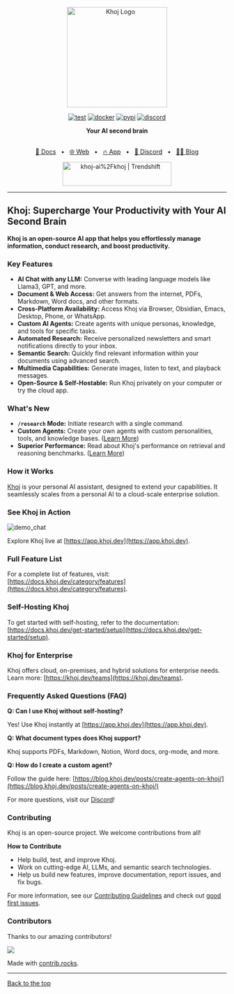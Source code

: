 <p align="center"><img src="https://assets.khoj.dev/khoj-logo-sideways-1200x540.png" width="230" alt="Khoj Logo"></p>

<div align="center">

[![test](https://github.com/khoj-ai/khoj/actions/workflows/test.yml/badge.svg)](https://github.com/khoj-ai/khoj/actions/workflows/test.yml)
[![docker](https://github.com/khoj-ai/khoj/actions/workflows/dockerize.yml/badge.svg)](https://github.com/khoj-ai/khoj/pkgs/container/khoj)
[![pypi](https://github.com/khoj-ai/khoj/actions/workflows/pypi.yml/badge.svg)](https://pypi.org/project/khoj/)
[![discord](https://img.shields.io/discord/1112065956647284756?style=plastic&label=discord)](https://discord.gg/BDgyabRM6e)

</div>

<div align="center">
<b>Your AI second brain</b>
</div>

<br />

<div align="center">

[📑 Docs](https://docs.khoj.dev)
<span>&nbsp;&nbsp;•&nbsp;&nbsp;</span>
[🌐 Web](https://khoj.dev)
<span>&nbsp;&nbsp;•&nbsp;&nbsp;</span>
[🔥 App](https://app.khoj.dev)
<span>&nbsp;&nbsp;•&nbsp;&nbsp;</span>
[💬 Discord](https://discord.gg/BDgyabRM6e)
<span>&nbsp;&nbsp;•&nbsp;&nbsp;</span>
[✍🏽 Blog](https://blog.khoj.dev)

<a href="https://trendshift.io/repositories/10318" target="_blank"><img src="https://trendshift.io/api/badge/repositories/10318" alt="khoj-ai%2Fkhoj | Trendshift" style="width: 250px; height: 55px;" width="250" height="55"/></a>

</div>

***

## Khoj: Supercharge Your Productivity with Your AI Second Brain

**Khoj is an open-source AI app that helps you effortlessly manage information, conduct research, and boost productivity.**

### Key Features

*   **AI Chat with any LLM:** Converse with leading language models like Llama3, GPT, and more.
*   **Document & Web Access:** Get answers from the internet, PDFs, Markdown, Word docs, and other formats.
*   **Cross-Platform Availability:** Access Khoj via Browser, Obsidian, Emacs, Desktop, Phone, or WhatsApp.
*   **Custom AI Agents:** Create agents with unique personas, knowledge, and tools for specific tasks.
*   **Automated Research:** Receive personalized newsletters and smart notifications directly to your inbox.
*   **Semantic Search:** Quickly find relevant information within your documents using advanced search.
*   **Multimedia Capabilities:** Generate images, listen to text, and playback messages.
*   **Open-Source & Self-Hostable:** Run Khoj privately on your computer or try the cloud app.

### What's New

*   **`/research` Mode:** Initiate research with a single command.
*   **Custom Agents:** Create your own agents with custom personalities, tools, and knowledge bases. ([Learn More](https://blog.khoj.dev/posts/create-agents-on-khoj/))
*   **Superior Performance:** Read about Khoj's performance on retrieval and reasoning benchmarks. ([Learn More](https://blog.khoj.dev/posts/evaluate-khoj-quality/))

### How it Works

[Khoj](https://khoj.dev) is your personal AI assistant, designed to extend your capabilities. It seamlessly scales from a personal AI to a cloud-scale enterprise solution.

### See Khoj in Action

![demo_chat](https://github.com/khoj-ai/khoj/blob/master/documentation/assets/img/quadratic_equation_khoj_web.gif?raw=true)

Explore Khoj live at [https://app.khoj.dev](https://app.khoj.dev).

### Full Feature List

For a complete list of features, visit: [https://docs.khoj.dev/category/features](https://docs.khoj.dev/category/features).

### Self-Hosting Khoj

To get started with self-hosting, refer to the documentation: [https://docs.khoj.dev/get-started/setup](https://docs.khoj.dev/get-started/setup).

### Khoj for Enterprise

Khoj offers cloud, on-premises, and hybrid solutions for enterprise needs.  Learn more: [https://khoj.dev/teams](https://khoj.dev/teams).

### Frequently Asked Questions (FAQ)

**Q: Can I use Khoj without self-hosting?**

Yes!  Use Khoj instantly at [https://app.khoj.dev](https://app.khoj.dev).

**Q: What document types does Khoj support?**

Khoj supports PDFs, Markdown, Notion, Word docs, org-mode, and more.

**Q: How do I create a custom agent?**

Follow the guide here: [https://blog.khoj.dev/posts/create-agents-on-khoj/](https://blog.khoj.dev/posts/create-agents-on-khoj/)

For more questions, visit our [Discord](https://discord.gg/BDgyabRM6e)!

### Contributing

Khoj is an open-source project.  We welcome contributions from all!

**How to Contribute**

*   Help build, test, and improve Khoj.
*   Work on cutting-edge AI, LLMs, and semantic search technologies.
*   Help us build new features, improve documentation, report issues, and fix bugs.

For more information, see our [Contributing Guidelines](https://docs.khoj.dev/contributing/development) and check out [good first issues](https://github.com/khoj-ai/khoj/contribute).

### Contributors

Thanks to our amazing contributors!

<a href="https://github.com/khoj-ai/khoj/graphs/contributors">
  <img src="https://contrib.rocks/image?repo=khoj-ai/khoj" />
</a>

Made with [contrib.rocks](https://contrib.rocks).

---

[Back to the top](https://github.com/khoj-ai/khoj)